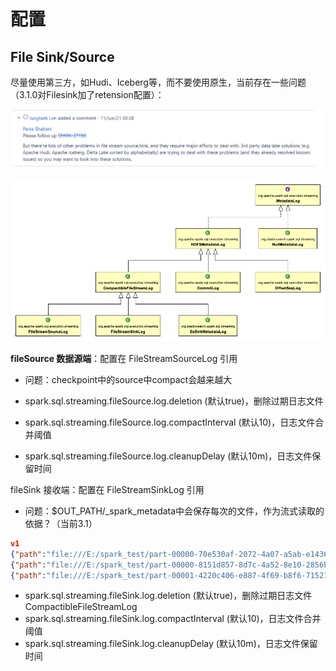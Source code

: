 # 配置

## File Sink/Source

尽量使用第三方，如Hudi、Iceberg等，而不要使用原生，当前存在一些问题（3.1.0对Filesink加了retension配置）：

![image-20210831185113794](pics/image-20210831185113794.png)

![MetadataLog_uml](pics/file.png)

**fileSource 数据源端**：配置在 FileStreamSourceLog 引用

- 问题：checkpoint中的source中compact会越来越大

- spark.sql.streaming.fileSource.log.deletion (默认true)，删除过期日志文件
- spark.sql.streaming.fileSource.log.compactInterval (默认10)，日志文件合并阈值
- spark.sql.streaming.fileSource.log.cleanupDelay (默认10m)，日志文件保留时间

fileSink 接收端：配置在 FileStreamSinkLog 引用

- 问题：$OUT_PATH/_spark_metadata中会保存每次的文件，作为流式读取的依据？（当前3.1）

```json
v1
{"path":"file:///E:/spark_test/part-00000-70e530af-2072-4a07-a5ab-e1436e4fac25-c000.json","size":0,"isDir":false,"modificationTime":1630404583569,"blockReplication":1,"blockSize":33554432,"action":"add"}
{"path":"file:///E:/spark_test/part-00000-8151d857-8d7c-4a52-8e10-2856b8d4fe91-c000.json","size":56,"isDir":false,"modificationTime":1630404585406,"blockReplication":1,"blockSize":33554432,"action":"add"}
{"path":"file:///E:/spark_test/part-00001-4220c406-e887-4f69-b8f6-71521f148512-c000.json","size":56,"isDir":false,"modificationTime":1630404585406,"blockReplication":1,"blockSize":33554432,"action":"add"}
```



- spark.sql.streaming.fileSink.log.deletion (默认true)，删除过期日志文件CompactibleFileStreamLog
- spark.sql.streaming.fileSink.log.compactInterval (默认10)，日志文件合并阈值
- spark.sql.streaming.fileSink.log.cleanupDelay (默认10m)，日志文件保留时间